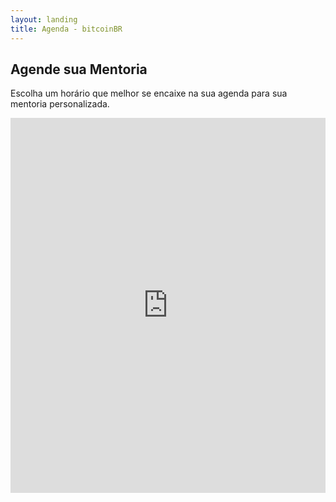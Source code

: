 ```yaml
---
layout: landing
title: Agenda - bitcoinBR
---
```


<!-- Navigation Buttons -->
<div class="position-fixed top-0 end-0 p-3" style="z-index: 1000;">
    <div class="d-flex gap-2">
        <a href="/" class="btn btn-primary rounded-circle" title="Home">
            <i class="bi bi-house-fill"></i>
        </a>
        <a href="/contato" class="btn btn-primary rounded-circle" title="Contato">
            <i class="bi bi-envelope-fill"></i>
        </a>
        <a href="/agenda" class="btn btn-primary rounded-circle" title="Agenda">
            <i class="bi bi-calendar-check-fill"></i>
        </a>
    </div>
</div>

<section class="py-5">
    <div class="container">
        <h1 class="section-title text-center mb-5">Agende sua Mentoria</h1>
        <div class="row justify-content-center">
            <div class="col-12">
                <div class="card">
                    <div class="card-body">
                        <p class="text-center mb-4">Escolha um horário que melhor se encaixe na sua agenda para sua mentoria personalizada.</p>
                        <!-- Google Calendar Appointment Scheduling begin -->
                        <iframe src="https://calendar.google.com/calendar/appointments/schedules/AcZssZ1hLfK5k-mV_IFx2SwqKiuhccC-tjKGjf9sWyH7RcAM_JUOTi_OHqWc9YqEkU5tF2BCLzJGQ7__?gv=true" style="border: 0" width="100%" height="600" frameborder="0"></iframe>
                        <!-- end Google Calendar Appointment Scheduling -->
                    </div>
                </div>
            </div>
        </div>
    </div>
</section> 
